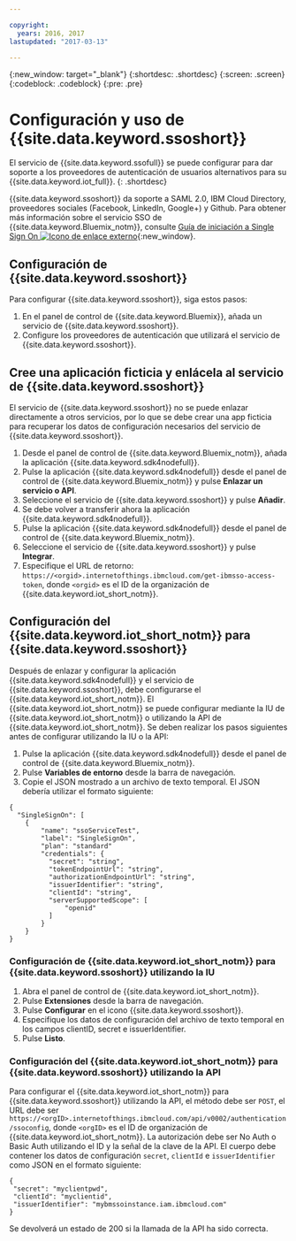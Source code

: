 ```yaml
---

copyright:
  years: 2016, 2017
lastupdated: "2017-03-13"

---
```


{:new_window: target="\_blank"}
{:shortdesc: .shortdesc}
{:screen: .screen}
{:codeblock: .codeblock}
{:pre: .pre}

# Configuración y uso de {{site.data.keyword.ssoshort}}

El servicio de {{site.data.keyword.ssofull}} se puede configurar para dar soporte a los proveedores de autenticación de usuarios alternativos para su {{site.data.keyword.iot_full}}.
{: .shortdesc}

{{site.data.keyword.ssoshort}} da soporte a SAML 2.0, IBM Cloud Directory, proveedores sociales (Facebook, LinkedIn, Google+) y Github. Para obtener más información sobre el servicio SSO de {{site.data.keyword.Bluemix_notm}}, consulte [Guía de iniciación a Single Sign On ![Icono de enlace externo](../../icons/launch-glyph.svg)](https://console.{DomainName}/docs/services/SingleSignOn/index.html){:new_window}.

## Configuración de {{site.data.keyword.ssoshort}}

Para configurar {{site.data.keyword.ssoshort}}, siga estos pasos:

1. En el panel de control de {{site.data.keyword.Bluemix}}, añada un servicio de {{site.data.keyword.ssoshort}}.
2. Configure los proveedores de autenticación que utilizará el servicio de {{site.data.keyword.ssoshort}}.

## Cree una aplicación ficticia y enlácela al servicio de {{site.data.keyword.ssoshort}}

El servicio de {{site.data.keyword.ssoshort}} no se puede enlazar directamente a otros servicios, por lo que se debe crear una app ficticia para recuperar los datos de configuración necesarios del servicio de {{site.data.keyword.ssoshort}}.

1. Desde el panel de control de {{site.data.keyword.Bluemix_notm}}, añada la aplicación {{site.data.keyword.sdk4nodefull}}.
2. Pulse la aplicación {{site.data.keyword.sdk4nodefull}} desde el panel de control de {{site.data.keyword.Bluemix_notm}} y pulse **Enlazar un servicio o API**.
3. Seleccione el servicio de {{site.data.keyword.ssoshort}} y pulse **Añadir**.
4. Se debe volver a transferir ahora la aplicación {{site.data.keyword.sdk4nodefull}}.
5. Pulse la aplicación {{site.data.keyword.sdk4nodefull}} desde el panel de control de {{site.data.keyword.Bluemix_notm}}.
6. Seleccione el servicio de {{site.data.keyword.ssoshort}} y pulse **Integrar**.
7. Especifique el URL de retorno:
`https://<orgid>.internetofthings.ibmcloud.com/get-ibmsso-access-token`, donde `<orgid>` es el ID de la organización de {{site.data.keyword.iot_short_notm}}.

## Configuración del {{site.data.keyword.iot_short_notm}} para {{site.data.keyword.ssoshort}}

Después de enlazar y configurar la aplicación {{site.data.keyword.sdk4nodefull}} y el servicio de {{site.data.keyword.ssoshort}}, debe configurarse el {{site.data.keyword.iot_short_notm}}. El {{site.data.keyword.iot_short_notm}} se puede configurar mediante la IU de {{site.data.keyword.iot_short_notm}} o utilizando la API de {{site.data.keyword.iot_short_notm}}. Se deben realizar los pasos siguientes antes de configurar utilizando la IU o la API:

1. Pulse la aplicación {{site.data.keyword.sdk4nodefull}} desde el panel de control de {{site.data.keyword.Bluemix_notm}}.
2. Pulse **Variables de entorno** desde la barra de navegación.
3. Copie el JSON mostrado a un archivo de texto temporal. El JSON debería utilizar el formato siguiente:
```
{
  "SingleSignOn": [
    {
        "name": "ssoServiceTest",
        "label": "SingleSignOn",
        "plan": "standard"
        "credentials": {
          "secret": "string",
          "tokenEndpointUrl": "string",
          "authorizationEndpointUrl": "string",
          "issuerIdentifier": "string",
          "clientId": "string",
          "serverSupportedScope": [
              "openid"
          ]
        }
    }
}
```

### Configuración de {{site.data.keyword.iot_short_notm}} para {{site.data.keyword.ssoshort}} utilizando la IU

1. Abra el panel de control de {{site.data.keyword.iot_short_notm}}.
2. Pulse **Extensiones** desde la barra de navegación.
3. Pulse **Configurar** en el icono {{site.data.keyword.ssoshort}}.
4. Especifique los datos de configuración del archivo de texto temporal en los campos clientID, secret e issuerIdentifier.
5. Pulse **Listo**.

### Configuración del {{site.data.keyword.iot_short_notm}} para {{site.data.keyword.ssoshort}} utilizando la API

Para configurar el {{site.data.keyword.iot_short_notm}} para {{site.data.keyword.ssoshort}} utilizando la API, el método debe ser `POST`, el URL debe ser `https://<orgID>.internetofthings.ibmcloud.com/api/v0002/authentication/ssoconfig`, donde `<orgID>` es el ID de organización de {{site.data.keyword.iot_short_notm}}. La autorización debe ser No Auth o Basic Auth utilizando el ID y la señal de la clave de la API. El cuerpo debe contener los datos de configuración `secret`, `clientId` e `issuerIdentifier` como JSON en el formato siguiente:
```
{
 "secret": "myclientpwd",
 "clientId": "myclientid",
 "issuerIdentifier": "mybmssoinstance.iam.ibmcloud.com"
}
```

Se devolverá un estado de 200 si la llamada de la API ha sido correcta.
